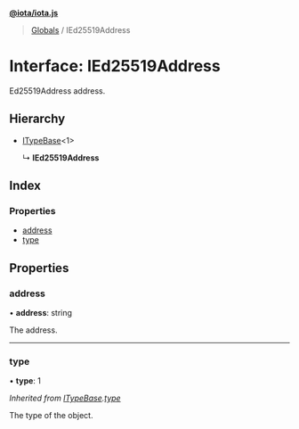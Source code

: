 **[@iota/iota.js](../README.md)**

> [Globals](../README.md) / IEd25519Address

# Interface: IEd25519Address

Ed25519Address address.

## Hierarchy

* [ITypeBase](itypebase.md)<1\>

  ↳ **IEd25519Address**

## Index

### Properties

* [address](ied25519address.md#address)
* [type](ied25519address.md#type)

## Properties

### address

•  **address**: string

The address.

___

### type

•  **type**: 1

*Inherited from [ITypeBase](itypebase.md).[type](itypebase.md#type)*

The type of the object.

